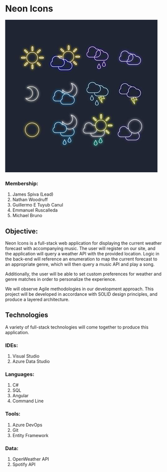 # Neon Icons

![NeonIcons](https://github.com/1905-may06-dotnet/Team4-Neon_Icons-Project2/blob/master/readmeicons.jpg)

### Membership:
1. James Spiva (Lead)
2. Nathan Woodruff
3. Guillermo E Tuyub Canul
4. Emmanuel Ruscalleda 
5. Michael Bruno


## Objective:
Neon Icons is a full-stack web application for displaying the current weather forecast with accompanying music. The user will register on our site, and the application will query a weather API with the provided location. Logic in the back-end will reference an enumeration to map the current forecast to an appropriate genre, which will then query a music API and play a song. 

Additionally, the user will be able to set custom preferences for weather and genre matches in order to personalize the experience.

We will observe Agile methodologies in our development approach. This project will be developed in accordance with SOLID design principles, and produce a layered architecture. 

## Technologies
A variety of full-stack technologies will come together to produce this application.

### IDEs:
1. Visual Studio
2. Azure Data Studio

### Languages:
1. C#
2. SQL
3. Angular
4. Command Line

### Tools:
1. Azure DevOps
2. Git
3. Entity Framework

### Data:
1. OpenWeather API
2. Spotify API
